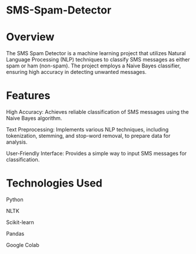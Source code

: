 # SMS-Spam-Detector
# Overview

The SMS Spam Detector is a machine learning project that utilizes Natural Language Processing (NLP) techniques to classify SMS messages as either spam or ham (non-spam). The project employs a Naive Bayes classifier, ensuring high accuracy in detecting unwanted messages.

# Features

High Accuracy: Achieves reliable classification of SMS messages using the Naive Bayes algorithm.

Text Preprocessing: Implements various NLP techniques, including tokenization, stemming, and stop-word removal, to prepare data for analysis.

User-Friendly Interface: Provides a simple way to input SMS messages for classification.

# Technologies Used

Python

NLTK

Scikit-learn

Pandas

Google Colab
